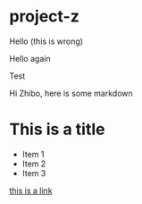 # project-z

Hello (this is wrong)

Hello again

Test

Hi Zhibo, here is some markdown

# This is a title

- Item 1
- Item 2
- Item 3

[this is a link](https://github.com/adam-p/markdown-here/wiki/Markdown-Cheatsheet)

[logo]: https://github.com/adam-p/markdown-here/raw/master/src/common/images/icon48.png "Alt values"
